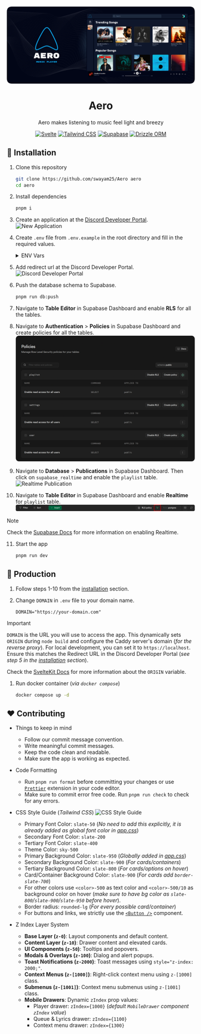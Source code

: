 <div align="center">

![Aero](./assets/banner.png)

# Aero

Aero makes listening to music feel light and breezy

[![Svelte](https://img.shields.io/badge/dynamic/json?url=https%3A%2F%2Fraw.githubusercontent.com%2Fswayam25%2FAero%2Frefs%2Fheads%2Fmain%2Fpackage.json&query=%24.devDependencies%5B%22svelte%22%5D&style=for-the-badge&logo=svelte&logoColor=%23FFFFFF&label=Svelte&labelColor=%23FF3E00&color=%23000000)](https://svelte.dev/docs/svelte/overview)
[![Tailwind CSS](https://img.shields.io/badge/dynamic/json?url=https%3A%2F%2Fraw.githubusercontent.com%2Fswayam25%2FAero%2Frefs%2Fheads%2Fmain%2Fpackage.json&query=%24.devDependencies%5B%22tailwindcss%22%5D&style=for-the-badge&logo=tailwindcss&logoColor=%23FFFFFF&label=Tailwind%20CSS&labelColor=%2306B6D4&color=%23000000)](https://tailwindcss.com)
[![Supabase](https://img.shields.io/badge/dynamic/json?url=https%3A%2F%2Fraw.githubusercontent.com%2Fswayam25%2FAero%2Frefs%2Fheads%2Fmain%2Fpackage.json&query=%24.devDependencies%5B%22%40supabase%2Fsupabase-js%22%5D&style=for-the-badge&logo=supabase&logoColor=%23FFFFFF&label=Supabase&labelColor=%23198F57&color=%23000000)](https://supabase.com)
[![Drizzle ORM](https://img.shields.io/badge/dynamic/json?url=https%3A%2F%2Fraw.githubusercontent.com%2Fswayam25%2FAero%2Frefs%2Fheads%2Fmain%2Fpackage.json&query=%24.devDependencies%5B%22drizzle-orm%22%5D&style=for-the-badge&logo=drizzle&logoColor=%23000000&label=Drizzle%20ORM&labelColor=%23C5F74F&color=%23000000)](https://orm.drizzle.team)

</div>

## 🚩 Installation

1. Clone this repository
    ```sh
    git clone https://github.com/swayam25/Aero aero
    cd aero
    ```

2. Install dependencies
    ```sh
    pnpm i
    ```

3. Create an application at the [Discord Developer Portal](https://discord.com/developers/applications).
    ![New Application](./assets/new_app.png)

4. Create `.env` file from `.env.example` in the root directory and fill in the required values.
    <details>

    <summary>ENV Vars</summary>

    - Get `DATABASE_URL` from Supabase.
        ![Supabase DB URL](./assets/db_url.png)
    - Get `VITE_SUPABASE_URL` and `VITE_SUPABASE_KEY` from Supabase API Settings.
        ![Supabase API Info](./assets/api_info.png)
    - Get `JWT_SECRET` by running the following command.
        ```sh
        pnpm run gen-secret
        ```
    - Get `DISCORD_CLIENT_ID` and `DISCORD_CLIENT_SECRET` from the Discord Developer Portal.
        ![Client Info](./assets/client_info.png)
    - Get `DISCORD_BOT_TOKEN` from the Discord Developer Portal.
        ![Bot Token](./assets/bot_token.png)
    - Set `YOUTUBE_DL_PATH` to the path of `youtube-dl` or `yt-dlp` executable. You can install it from [GitHub Releases](https://github.com/yt-dlp/yt-dlp/releases) (`yt-dlp`) or use a package manager.
    - Set `DOMAIN` to your domain name or `https://localhost` for local development. The variable is required for production.
        ```env
        DOMAIN="https://your-domain.com"
        ```
    </details>

5. Add redirect url at the Discord Developer Portal.
    ![Discord Developer Portal](./assets/redirect_url.png)

6. Push the database schema to Supabase.
    ```sh
    pnpm run db:push
    ```

7. Navigate to **Table Editor** in Supabase Dashboard and enable **RLS** for all the tables.

8. Navigate to **Authentication** > **Policies** in Supabase Dashboard and create policies for all the tables.
    ![Policies](./assets/policies.png)

9.  Navigate to **Database** > **Publications** in Supabase Dashboard. Then click on `supabase_realtime` and enable the `playlist` table.
    ![Realtime Publication](./assets/realtime_publication.png)

10. Navigate to **Table Editor** in Supabase Dashboard and enable **Realtime** for `playlist` table.
    ![Playlist Realtime](./assets/playlist_realtime.png)

> [!NOTE]
> Check the [Supabase Docs](https://supabase.com/docs/guides/realtime/postgres-changes) for more information on enabling Realtime.

11. Start the app
    ```sh
    pnpm run dev
    ```

## 🚀 Production

1. Follow steps 1-10 from the [installation](#-installation) section.

2. Change `DOMAIN` in `.env` file to your domain name.
    ```env
    DOMAIN="https://your-domain.com"
    ```

> [!IMPORTANT]
> `DOMAIN` is the URL you will use to access the app.
> This dynamically sets `ORIGIN` during `node build` and configure the Caddy server's domain (*for the reverse proxy*).
> For local development, you can set it to `https://localhost`.
> Ensure this matches the Redirect URL in the Discord Developer Portal (*see step 5 in the [installation](#-installation) section*).
>
> Check the [SvelteKit Docs](https://svelte.dev/docs/kit/adapter-node#Environment-variables) for more information about the `ORIGIN` variable.

1. Run docker container (*via `docker compose`*)
    ```sh
    docker compose up -d
    ```

## ❤️ Contributing

- Things to keep in mind
    - Follow our commit message convention.
    - Write meaningful commit messages.
    - Keep the code clean and readable.
    - Make sure the app is working as expected.

- Code Formatting
    - Run `pnpm run format` before committing your changes or use [`Prettier`](https://prettier.io/) extension in your code editor.
    - Make sure to commit error free code. Run `pnpm run check` to check for any errors.

- CSS Style Guide (*Tailwind CSS*)
    ![CSS Style Guide](./assets/aero_ss.png)
    - Primary Font Color: `slate-50` (*No need to add this explicitly, it is already added as global font color in [app.css](./src/app.css)*)
    - Secondary Font Color: `slate-200`
    - Tertiary Font Color: `slate-400`
    - Theme Color: `sky-500`
    - Primary Background Color: `slate-950` (*Globally added in [app.css](./src/app.css)*)
    - Secondary Background Color: `slate-900` (*For cards/containers*)
    - Tertiary Background Color: `slate-800` (*For cards/options on hover*)
    - Card/Container Background Color: `slate-900` (*For cards add `border-slate-700`*)
    - For other colors use `<color>-500` as text color and `<color>-500/10` as background color on hover (*make sure to have bg color as `slate-800`/`slate-900`/`slate-950` before hover*).
    - Border radius: `rounded-lg` (*For every possible card/container*)
    - For buttons and links, we strictly use the [`<Button />`](./src/lib/components/ui/Button.svelte) component.

- Z Index Layer System
    - **Base Layer (`z-0`)**: Layout components and default content.
    - **Content Layer (`z-10`)**: Drawer content and elevated cards.
    - **UI Components (`z-50`)**: Tooltips and popovers.
    - **Modals & Overlays (`z-100`)**: Dialog and alert popups.
    - **Toast Notifications (`z-2000`)**: Toast messages using `style="z-index: 2000;"`.
    - **Context Menus (`z-[1000]`)**: Right-click context menu using `z-[1000]` class.
    - **Submenus (`z-[1001]`)**: Context menu submenus using `z-[1001]` class.
    - **Mobile Drawers**: Dynamic `zIndex` prop values:
        - Player drawer: `zIndex={1000}` (*default `MobileDrawer` component `zIndex` value*)
        - Queue & Lyrics drawer: `zIndex={1100}`
        - Context menu drawer: `zIndex={1300}`
